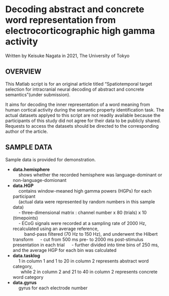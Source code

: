# Decoding abstract and concrete word representation from electrocorticographic high gamma activity
Written by Keisuke Nagata in 2021, The University of Tokyo


## OVERVIEW
This Matlab script is for an original article titled “Spatiotemporal target selection for intracranial neural decoding of abstract and concrete semantics”(under submission).

It aims for decoding the inner representation of a word meaning from human cortical activity during the semantic property identification task.
The actual datasets applyed to this script are not readily available because the participants of this study did not agree for their data to be publicly shared.
Requests to access the datasets should be directed to the corresponding author of the article.  


## SAMPLE DATA 
Sample data is provided for demonstration. 

* **data.hemisphere**  
&emsp; shows whether the recorded hemisphere was language-dominant or non-language-domionant  
* **data.HGP**  
&emsp; contains window-meaned high gamma powers (HGPs) for each participant  
&emsp; (actual data were represented by random numbers in this sample data)  
&emsp;  - three-dimensional matrix : channel number x 80 (trials) x 10 (timepoints)  
&emsp;  - ECoG signals were recorded at a sampling rate of 2000 Hz, recalculated using an average reference,   
&emsp; &emsp; band-pass filtered (70 Hz to 150 Hz), and underwent the Hilbert transform
&emsp;  - cut from 500 ms pre- to 2000 ms post-stimulus presentation in each trial
&emsp;  - further divided into time bins of 250 ms, and the average HGP for each bin was calculated
* **data.tasklog**  
&emsp; 1 in column 1 and 1 to 20 in column 2 represents abstract word category,  
&emsp;&ensp; while 2 in column 2 and 21 to 40 in column 2 represents concrete word category  
* **data.gyrus**  
&emsp; gyrus for each electrode number
